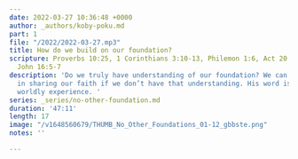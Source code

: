 ```yaml
---
date: 2022-03-27 10:36:48 +0000
author: _authors/koby-poku.md
part: 1
file: "/2022/2022-03-27.mp3"
title: How do we build on our foundation?
scripture: Proverbs 10:25, 1 Corinthians 3:10-13, Philemon 1:6, Act 20:32, Luke 8:,
  John 16:5-7
description: 'Do we truly have understanding of our foundation? We can’t be effective
  in sharing our faith if we don’t have that understanding. His word is more than
  worldly experience. '
series: _series/no-other-foundation.md
duration: '47:11'
length: 17
image: "/v1648560679/THUMB_No_Other_Foundations_01-12_gbbste.png"
notes: ''

---
```

